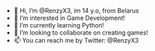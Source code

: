 - 👋 Hi, I’m @RenzyX3, im 14 y.o, from Belarus
- 👀 I’m interested in Game Development!
- 🌱 I’m currently learning Python!
- 💞️ I’m looking to collaborate on creating games!
- 📫 You can reach me by Twitter: @RenzyX3 

<!---
RenzyX3/RenzyX3 is a ✨ special ✨ repository because its `README.md` (this file) appears on your GitHub profile.
You can click the Preview link to take a look at your changes.
--->
